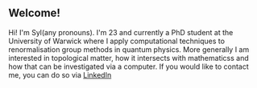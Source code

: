## Welcome!


Hi! I'm Syl(any pronouns). I'm 23 and currently a PhD student at the University of Warwick where I apply computational techniques to renormalisation group methods in quantum physics. More generally I am interested in topological matter, how it intersects with mathematicss and how that can be investigated via a computer.
If you would like to contact me, you can do so via [LinkedIn](https://www.linkedin.com/in/sylshaw01/)


